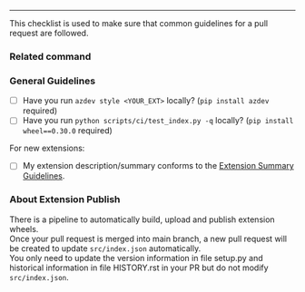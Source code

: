 ---

This checklist is used to make sure that common guidelines for a pull request are followed.

### Related command
<!--- Please provide the related command with az {command} if you can, so that we can quickly route to the related person to review. --->


### General Guidelines

- [ ] Have you run `azdev style <YOUR_EXT>` locally? (`pip install azdev` required)
- [ ] Have you run `python scripts/ci/test_index.py -q` locally? (`pip install wheel==0.30.0` required)

For new extensions:

- [ ] My extension description/summary conforms to the [Extension Summary Guidelines](https://github.com/Azure/azure-cli/blob/dev/doc/extensions/extension_summary_guidelines.md).


### About Extension Publish

There is a pipeline to automatically build, upload and publish extension wheels.  
Once your pull request is merged into main branch, a new pull request will be created to update `src/index.json` automatically.  
You only need to update the version information in file setup.py and historical information in file HISTORY.rst in your PR but do not modify `src/index.json`. 
